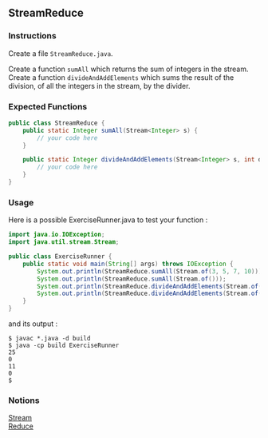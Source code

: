 ## StreamReduce

### Instructions

Create a file `StreamReduce.java`.

Create a function `sumAll` which returns the sum of integers in the stream.  
Create a function `divideAndAddElements` which sums the result of the division, of all the integers in the stream, by the divider.  


### Expected Functions
```java
public class StreamReduce {
    public static Integer sumAll(Stream<Integer> s) {
        // your code here
    }

    public static Integer divideAndAddElements(Stream<Integer> s, int divider) {
        // your code here
    }
}
```

### Usage

Here is a possible ExerciseRunner.java to test your function :

```java
import java.io.IOException;
import java.util.stream.Stream;

public class ExerciseRunner {
    public static void main(String[] args) throws IOException {
        System.out.println(StreamReduce.sumAll(Stream.of(3, 5, 7, 10)));
        System.out.println(StreamReduce.sumAll(Stream.of()));
        System.out.println(StreamReduce.divideAndAddElements(Stream.of(3, 5, 7, 10), 2));
        System.out.println(StreamReduce.divideAndAddElements(Stream.of(), 2));
    }
}
```
          
and its output :
```shell
$ javac *.java -d build
$ java -cp build ExerciseRunner 
25
0
11
0
$ 
```

### Notions
[Stream](https://docs.oracle.com/en/java/javase/17/docs/api/java.base/java/util/stream/Stream.html)  
[Reduce](https://www.baeldung.com/java-stream-reduce)  